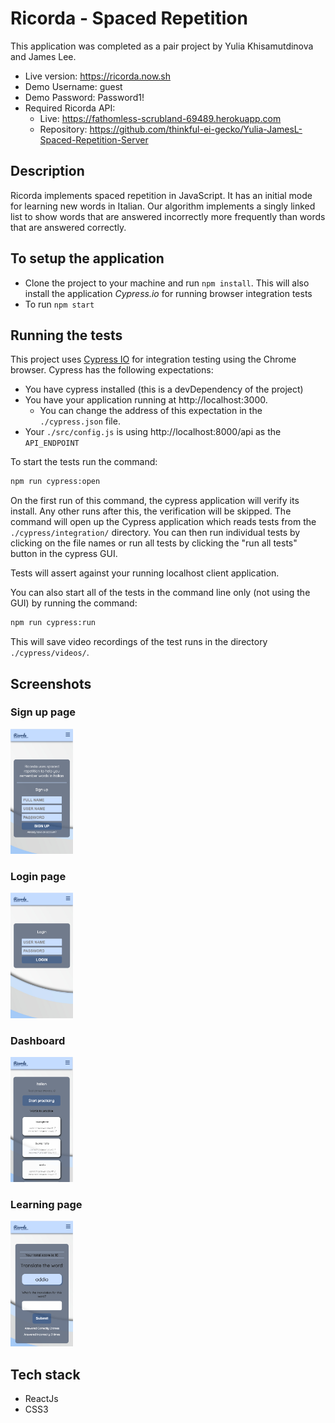 # Ricorda - Spaced Repetition
This application was completed as a pair project by Yulia Khisamutdinova and James Lee.

* Live version: https://ricorda.now.sh
* Demo Username: guest
* Demo Password: Password1!
* Required Ricorda API:
  - Live: https://fathomless-scrubland-69489.herokuapp.com
  - Repository: https://github.com/thinkful-ei-gecko/Yulia-JamesL-Spaced-Repetition-Server
 
## Description
Ricorda implements spaced repetition in JavaScript. It has an initial mode for learning new words in Italian. Our algorithm implements a singly linked list to show words that are answered incorrectly more frequently than words that are answered correctly.

## To setup the application

* Clone the project to your machine and run `npm install`. This will also install the application *Cypress.io* for running browser integration tests
* To run `npm start`

## Running the tests

This project uses [Cypress IO](https://docs.cypress.io) for integration testing using the Chrome browser.
Cypress has the following expectations:
- You have cypress installed (this is a devDependency of the project)
- You have your application running at http://localhost:3000.
  - You can change the address of this expectation in the `./cypress.json` file.
- Your `./src/config.js` is using http://localhost:8000/api as the `API_ENDPOINT`

To start the tests run the command:

```bash
npm run cypress:open
```

On the first run of this command, the cypress application will verify its install. Any other runs after this, the verification will be skipped.
The command will open up the Cypress application which reads tests from the `./cypress/integration/` directory. You can then run individual tests by clicking on the file names or run all tests by clicking the "run all tests" button in the cypress GUI.

Tests will assert against your running localhost client application.

You can also start all of the tests in the command line only (not using the GUI) by running the command:

```bash
npm run cypress:run
```

This will save video recordings of the test runs in the directory `./cypress/videos/`.

## Screenshots

### Sign up page
<img src="images/signup.png" width="100">

### Login page
<img src="images/login.png" width="100">

### Dashboard 
<img src="images/dashboard.png" width="100">

### Learning page
<img src="images/learning.png" width="100">

## Tech stack
- ReactJs
- CSS3
